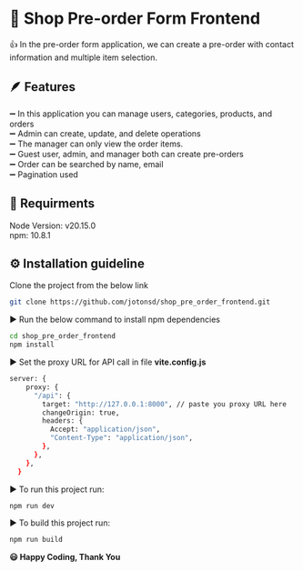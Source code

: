 # 🛒 Shop Pre-order Form Frontend

👍 In the pre-order form application, we can create a pre-order with contact information and multiple item selection. <br>
## 🪶 Features
➖ In this application you can manage users, categories, products, and orders<br>
➖ Admin can create, update, and delete operations<br>
➖ The manager can only view the order items.<br>
➖ Guest user, admin, and manager both can create pre-orders <br>
➖ Order can be searched by name, email <br>
➖ Pagination used <br>

## 🏹 Requirments
Node Version: v20.15.0 <br>
npm: 10.8.1

## ⚙️ Installation guideline
Clone the project from the below link

```sh
git clone https://github.com/jotonsd/shop_pre_order_frontend.git
```
▶️ Run the below command to install npm dependencies

```sh
cd shop_pre_order_frontend
npm install
```

▶️ Set the proxy URL for API call in file **vite.config.js**
```sh
server: {
    proxy: {
      "/api": {
        target: "http://127.0.0.1:8000", // paste you proxy URL here
        changeOrigin: true,
        headers: {
          Accept: "application/json",
          "Content-Type": "application/json",
        },
      },
    },
  }
```


▶️ To run this project run:

```sh
npm run dev
```

▶️ To build this project run:

```sh
npm run build
```

**😃 Happy Coding, Thank You**
